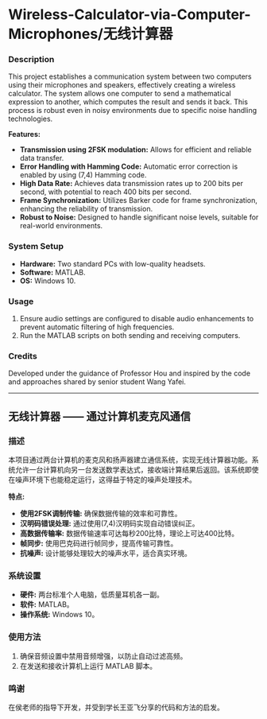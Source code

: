 # Wireless-Calculator-via-Computer-Microphones/无线计算器

### Description
This project establishes a communication system between two computers using their microphones and speakers, effectively creating a wireless calculator. The system allows one computer to send a mathematical expression to another, which computes the result and sends it back. This process is robust even in noisy environments due to specific noise handling technologies.

**Features:**
- **Transmission using 2FSK modulation:** Allows for efficient and reliable data transfer.
- **Error Handling with Hamming Code:** Automatic error correction is enabled by using (7,4) Hamming code.
- **High Data Rate:** Achieves data transmission rates up to 200 bits per second, with potential to reach 400 bits per second.
- **Frame Synchronization:** Utilizes Barker code for frame synchronization, enhancing the reliability of transmission.
- **Robust to Noise:** Designed to handle significant noise levels, suitable for real-world environments.

### System Setup
- **Hardware:** Two standard PCs with low-quality headsets.
- **Software:** MATLAB.
- **OS:** Windows 10.

### Usage
1. Ensure audio settings are configured to disable audio enhancements to prevent automatic filtering of high frequencies.
2. Run the MATLAB scripts on both sending and receiving computers.

### Credits
Developed under the guidance of Professor Hou and inspired by the code and approaches shared by senior student Wang Yafei.

---

## 无线计算器 —— 通过计算机麦克风通信

### 描述
本项目通过两台计算机的麦克风和扬声器建立通信系统，实现无线计算器功能。系统允许一台计算机向另一台发送数学表达式，接收端计算结果后返回。该系统即使在噪声环境下也能稳定运行，这得益于特定的噪声处理技术。

**特点:**
- **使用2FSK调制传输:** 确保数据传输的效率和可靠性。
- **汉明码错误处理:** 通过使用(7,4)汉明码实现自动错误纠正。
- **高数据传输率:** 数据传输速率可达每秒200比特，理论上可达400比特。
- **帧同步:** 使用巴克码进行帧同步，提高传输可靠性。
- **抗噪声:** 设计能够处理较大的噪声水平，适合真实环境。

### 系统设置
- **硬件:** 两台标准个人电脑，低质量耳机各一副。
- **软件:** MATLAB。
- **操作系统:** Windows 10。

### 使用方法
1. 确保音频设置中禁用音频增强，以防止自动过滤高频。
2. 在发送和接收计算机上运行 MATLAB 脚本。

### 鸣谢
在侯老师的指导下开发，并受到学长王亚飞分享的代码和方法的启发。
